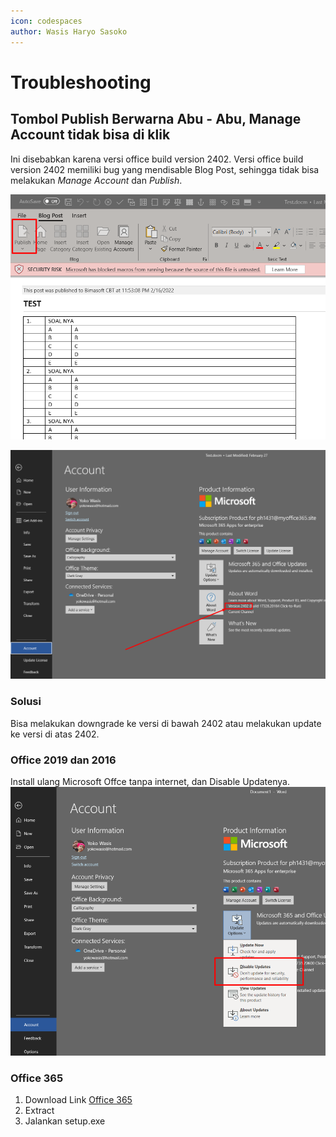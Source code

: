 ```yaml
---
icon: codespaces
author: Wasis Haryo Sasoko
---
```

# Troubleshooting

## Tombol Publish Berwarna Abu - Abu, Manage Account tidak bisa di klik

Ini disebabkan karena versi office build version 2402. Versi office build version 2402 memiliki bug yang mendisable Blog Post, sehingga tidak bisa melakukan *Manage Account* dan *Publish*.


![Disable Publish](/images/disablepublish.png)

![Version 2402](/images/2402.png)

### Solusi
Bisa melakukan downgrade ke versi di bawah 2402 atau melakukan update ke versi di atas 2402.

### Office 2019 dan 2016
Install ulang Microsoft Offce tanpa internet, dan Disable Updatenya.
![Version 2402](/images/disableupdate.png)

### Office 365

1. Download Link [Office 365](../downloads/Office365.zip)
2. Extract
3. Jalankan setup.exe

